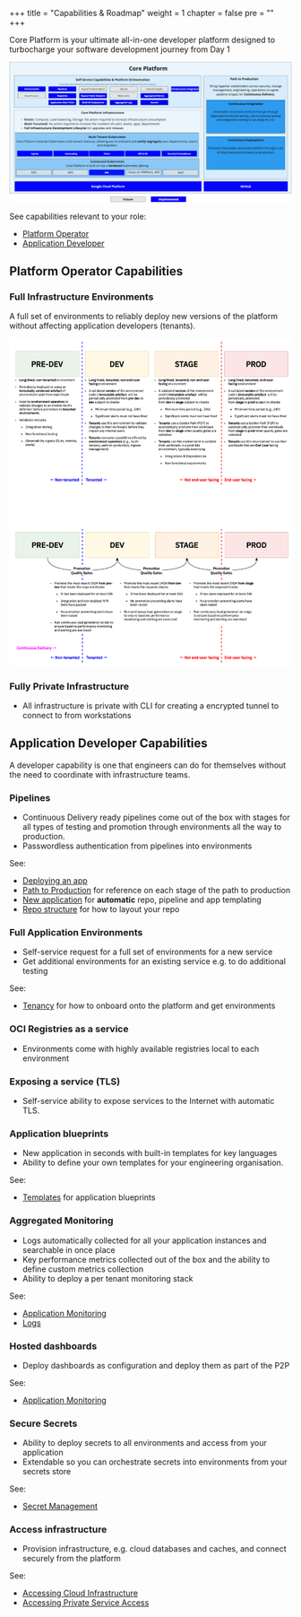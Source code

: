 +++
title = "Capabilities & Roadmap"
weight = 1
chapter = false
pre = ""
+++

Core Platform is your ultimate all-in-one developer platform designed to turbocharge your software development journey from Day 1 

![overview.png](overview.png)

See capabilities relevant to your role:
* [Platform Operator](#platform-operator-capabilities)
* [Application Developer](#application-developer-capabilities)

## Platform Operator Capabilities

### Full Infrastructure Environments

A full set of environments to reliably deploy new versions of the platform without affecting
application developers (tenants).

![Envs](envs.png)

### Fully Private Infrastructure

* All infrastructure is private with CLI for creating a encrypted tunnel to connect to from workstations


## Application Developer Capabilities

A developer capability is one that engineers can do for themselves without the need
to coordinate with infrastructure teams.

### Pipelines

* Continuous Delivery ready pipelines come out of the box with stages for all types of testing 
and promotion through environments all the way to production.
* Passwordless authentication from pipelines into environments

See: 
* [Deploying an app](/app/)
* [Path to Production](/p2p/) for reference on each stage of the path to production 
* [New application](/app/new-app/) for **automatic** repo, pipeline and app templating
* [Repo structure](/app/repo-structure/) for how to layout your repo 
 

### Full Application Environments

* Self-service request for a full set of environments for a new service
* Get additional environments for an existing service e.g. to do additional testing

See:
* [Tenancy](/app/tenancy/) for how to onboard onto the platform and get environments

### OCI Registries as a service

* Environments come with highly available registries local to each environment

### Exposing a service (TLS)

* Self-service ability to expose services to the Internet with automatic TLS.

### Application blueprints

* New application in seconds with built-in templates for key languages 
* Ability to define your own templates for your engineering organisation.
 
See:
* [Templates](/app/software-templates/) for application blueprints
 
### Aggregated Monitoring

* Logs automatically collected for all your application instances and searchable in once place 
* Key performance metrics collected out of the box and the ability to define custom metrics collection
* Ability to deploy a per tenant monitoring stack

See:
* [Application Monitoring](/app/app-monitoring)
* [Logs](/app/logs)

### Hosted dashboards

* Deploy dashboards as configuration and deploy them as part of the P2P

See:
* [Application Monitoring](/app/app-monitoring/)
 
### Secure Secrets

* Ability to deploy secrets to all environments and access from your application
* Extendable so you can orchestrate secrets into environments from your secrets store

See:
* [Secret Management](/app/secret-management/)

### Access infrastructure

* Provision infrastructure, e.g. cloud databases and caches, and connect securely from the platform

See: 
* [Accessing Cloud Infrastructure](/app/accessing-cloud-infra/)
* [Accessing Private Service Access](/app/accessing-psa/)

